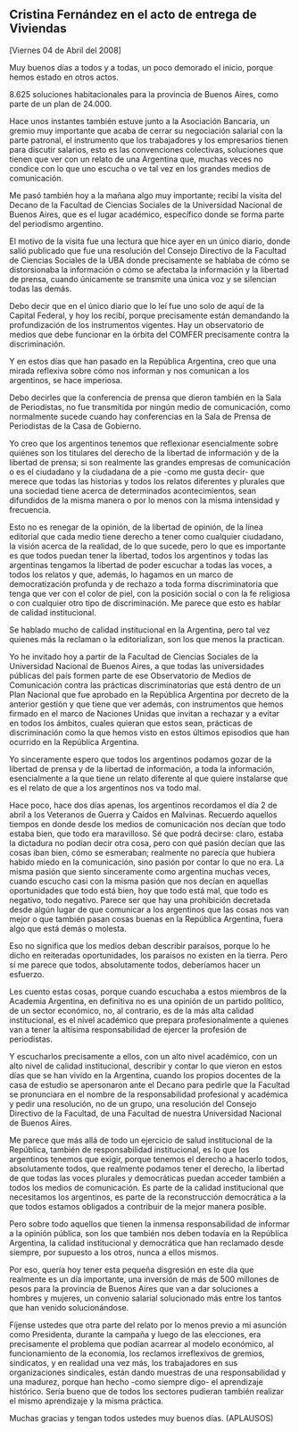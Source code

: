 Cristina Fernández en el acto de entrega de Viviendas
-----------------------------------------------------

[Viernes 04 de Abril del 2008]

Muy buenos días a todos y a todas, un poco demorado el inicio, porque
hemos estado en otros actos.

8.625 soluciones habitacionales para la provincia de Buenos Aires, como
parte de un plan de 24.000.

Hace unos instantes también estuve junto a la Asociación Bancaria, un
gremio muy importante que acaba de cerrar su negociación salarial con la
parte patronal, el instrumento que los trabajadores y los empresarios
tienen para discutir salarios, esto es las convenciones colectivas,
soluciones que tienen que ver con un relato de una Argentina que, muchas
veces no condice con lo que uno escucha o ve tal vez en los grandes
medios de comunicación.

Me pasó también hoy a la mañana algo muy importante; recibí la visita
del Decano de la Facultad de Ciencias Sociales de la Universidad
Nacional de Buenos Aires, que es el lugar académico, específico donde se
forma parte del periodismo argentino.

El motivo de la visita fue una lectura que hice ayer en un único diario,
donde salió publicado que fue una resolución del Consejo Directivo de la
Facultad de Ciencias Sociales de la UBA donde precisamente se hablaba de
cómo se distorsionaba la información o cómo se afectaba la información y
la libertad de prensa, cuando únicamente se transmite una única voz y se
silencian todas las demás.

Debo decir que en el único diario que lo leí fue uno solo de aquí de la
Capital Federal, y hoy los recibí, porque precisamente están demandando
la profundización de los instrumentos vigentes. Hay un observatorio de
medios que debe funcionar en la órbita del COMFER precisamente contra la
discriminación.

Y en estos días que han pasado en la República Argentina, creo que una
mirada reflexiva sobre cómo nos informan y nos comunican a los
argentinos, se hace imperiosa.

Debo decirles que la conferencia de prensa que dieron también en la Sala
de Periodistas, no fue transmitida por ningún medio de comunicación,
como normalmente sucede cuando hay conferencias en la Sala de Prensa de
Periodistas de la Casa de Gobierno.

Yo creo que los argentinos tenemos que reflexionar esencialmente sobre
quiénes son los titulares del derecho de la libertad de información y de
la libertad de prensa; si son realmente las grandes empresas de
comunicación o es el ciudadano y la ciudadana de a pie -como me gusta
decir- que merece que todas las historias y todos los relatos diferentes
y plurales que una sociedad tiene acerca de determinados
acontecimientos, sean difundidos de la misma manera o por lo menos con
la misma intensidad y frecuencia.

Esto no es renegar de la opinión, de la libertad de opinión, de la línea
editorial que cada medio tiene derecho a tener como cualquier ciudadano,
la visión acerca de la realidad, de lo que sucede, pero lo que es
importante es que todos puedan tener la libertad, todos los argentinos y
todas las argentinas tengamos la libertad de poder escuchar a todas las
voces, a todos los relatos y que, además, lo hagamos en un marco de
democratización profunda y de rechazo a toda forma discriminatoria que
tenga que ver con el color de piel, con la posición social o con la fe
religiosa o con cualquier otro tipo de discriminación. Me parece que
esto es hablar de calidad institucional.

Se hablado mucho de calidad institucional en la Argentina, pero tal vez
quienes más la reclaman o la editorializan, son los que menos la
practican.

Yo he invitado hoy a partir de la Facultad de Ciencias Sociales de la
Universidad Nacional de Buenos Aires, a que todas las universidades
públicas del país formen parte de ese Observatorio de Medios de
Comunicación contra las prácticas discriminatorias que está dentro de un
Plan Nacional que fue aprobado en la República Argentina por decreto de
la anterior gestión y que tiene que ver además, con instrumentos que
hemos firmado en el marco de Naciones Unidas que invitan a rechazar y a
evitar en todos los ámbitos, cuales quieran que estos sean, prácticas de
discriminación como la que hemos visto en estos últimos episodios que
han ocurrido en la República Argentina.

Yo sinceramente espero que todos los argentinos podamos gozar de la
libertad de prensa y de la libertad de información, a toda la
información, esencialmente a la que tiene un relato diferente al que
quiere instalarse que es el relato de que a los argentinos nos va todo
mal.

Hace poco, hace dos días apenas, los argentinos recordamos el día 2 de
abril a los Veteranos de Guerra y Caídos en Malvinas. Recuerdo aquellos
tiempos en donde desde los medios de comunicación nos decían que todo
estaba bien, que todo era maravilloso. Sé que podrá decirse: claro,
estaba la dictadura no podían decir otra cosa, pero con qué pasión
decían que las cosas iban bien, cómo se esmeraban; realmente no parecía
que hubiera habido miedo en la comunicación, sino pasión por contar lo
que no era. La misma pasión que siento sinceramente como argentina
muchas veces, cuando escucho casi con la misma pasión que nos decían en
aquellas oportunidades que todo está bien, hoy que todo está mal, que
todo es negativo, todo negativo. Parece ser que hay una prohibición
decretada desde algún lugar de que comunicar a los argentinos que las
cosas nos van mejor o que también pasan cosas buenas en la República
Argentina, fuera algo que está demás o molesta.

Eso no significa que los medios deban describir paraísos, porque lo he
dicho en reiteradas oportunidades, los paraísos no existen en la tierra.
Pero sí me parece que todos, absolutamente todos, deberíamos hacer un
esfuerzo.

Les cuento estas cosas, porque cuando escuchaba a estos miembros de la
Academia Argentina, en definitiva no es una opinión de un partido
político, de un sector económico, no, al contrario, es de la más alta
calidad institucional, es el nivel académico que prepara
profesionalmente a quienes van a tener la altísima responsabilidad de
ejercer la profesión de periodistas.

Y escucharlos precisamente a ellos, con un alto nivel académico, con un
alto nivel de calidad institucional, describir y contar lo que vieron en
estos días que se han vivido en la Argentina, cuando los propios
docentes de la casa de estudio se apersonaron ante el Decano para
pedirle que la Facultad se pronunciara en el nombre de la
responsabilidad profesional y académica y pedir una resolución, no de un
grupo, una resolución del Consejo Directivo de la Facultad, de una
Facultad de nuestra Universidad Nacional de Buenos Aires.

Me parece que más allá de todo un ejercicio de salud institucional de la
República, también de responsabilidad institucional, es lo que los
argentinos tenemos que exigir, porque tenemos el derecho a hacerlo
todos, absolutamente todos, que realmente podamos tener el derecho, la
libertad de que todas las voces plurales y democráticas puedan acceder
también a todos los medios de comunicación. Es parte de la calidad
institucional que necesitamos los argentinos, es parte de la
reconstrucción democrática a la que todos estamos obligados a contribuir
de la mejor manera posible.

Pero sobre todo aquellos que tienen la inmensa responsabilidad de
informar a la opinión pública, son los que también nos deben todavía en
la República Argentina, la calidad institucional y democrática que han
reclamado desde siempre, por supuesto a los otros, nunca a ellos mismos.

Por eso, quería hoy tener esta pequeña disgresión en este día que
realmente es un día importante, una inversión de más de 500 millones de
pesos para la provincia de Buenos Aires que van a dar soluciones a
hombres y mujeres, un convenio salarial solucionado más entre los tantos
que han venido solucionándose.

Fíjense ustedes que otra parte del relato por lo menos previo a mi
asunción como Presidenta, durante la campaña y luego de las elecciones,
era precisamente el problema que podían acarrear al modelo económico, al
funcionamiento de la economía, los reclamos irreflexivos de gremios,
sindicatos, y en realidad una vez más, los trabajadores en sus
organizaciones sindicales, están dando muestras de una responsabilidad y
una madurez, porque han hecho -como siempre digo- el aprendizaje
histórico. Sería bueno que de todos los sectores pudieran también
realizar el mismo aprendizaje y la misma práctica.

Muchas gracias y tengan todos ustedes muy buenos días. (APLAUSOS)

 

 
